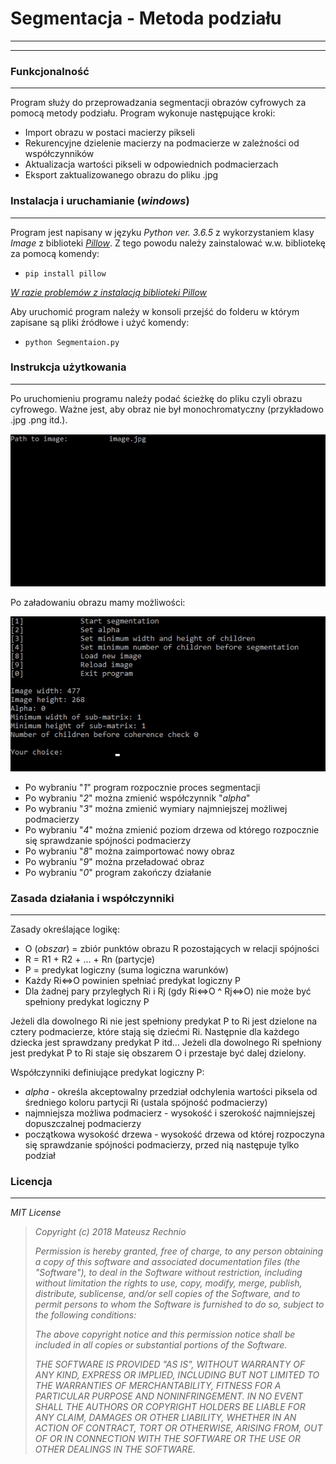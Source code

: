 # **Segmentacja - Metoda podziału**
__ __ __ __ __
__ __ __ __ __
### **Funkcjonalność**
__ __ __ __ __
Program służy do przeprowadzania segmentacji obrazów cyfrowych za pomocą metody podziału.
Program wykonuje następujące kroki:
* Import obrazu w postaci macierzy pikseli
* Rekurencyjne dzielenie macierzy na podmacierze w zależności od współczynników
* Aktualizacja wartości pikseli w odpowiednich podmacierzach
* Eksport zaktualizowanego obrazu do pliku .jpg

### **Instalacja i uruchamianie (_windows_)**
__ __ __ __ __
Program jest napisany w języku _Python ver. 3.6.5_ z wykorzystaniem klasy _Image_ z biblioteki [_Pillow_](https://pillow.readthedocs.io/en/5.1.x/). Z tego powodu należy zainstalować w.w. bibliotekę za pomocą komendy:
- `pip install pillow`

[_W razie problemów z instalacją biblioteki Pillow_](https://pillow.readthedocs.io/en/5.1.x/installation.html)

Aby uruchomić program należy w konsoli przejść do folderu w którym zapisane są pliki źródłowe i użyć komendy:
- `python Segmentaion.py`

### **Instrukcja użytkowania**
__ __ __ __ __
Po uruchomieniu programu należy podać ścieżkę do pliku czyli obrazu cyfrowego. Ważne jest, aby obraz nie był monochromatyczny (przykładowo .jpg .png itd.).

![loading](https://github.com/RechnioMateusz/Segmentacja-podzial/blob/master/READMEimages/loading.jpg)

Po załadowaniu obrazu mamy możliwości:

![menu](https://github.com/RechnioMateusz/Segmentacja-podzial/blob/master/READMEimages/menu.jpg)

* Po wybraniu "_1_" program rozpocznie proces segmentacji
* Po wybraniu "_2_" można zmienić współczynnik "_alpha_"
* Po wybraniu "_3_" można zmienić wymiary najmniejszej możliwej podmacierzy
* Po wybraniu "_4_" można zmienić poziom drzewa od którego rozpocznie się sprawdzanie spójności podmacierzy
* Po wybraniu "_8_" można zaimportować nowy obraz
* Po wybraniu "_9_" można przeładować obraz
* Po wybraniu "_0_" program zakończy działanie

### **Zasada działania i współczynniki**
__ __ __ __ __
Zasady określające logikę:
* O (_obszar_) = zbiór punktów obrazu R pozostających w relacji spójności
* R = R1 + R2 + ... + Rn (partycje)
* P = predykat logiczny (suma logiczna warunków)
* Każdy Ri<=>O powinien spełniać predykat logiczny P
* Dla żadnej pary przyległych Ri i Rj (gdy Ri<=>O ^ Rj<=>O) nie może być spełniony predykat logiczny P

Jeżeli dla dowolnego Ri nie jest spełniony predykat P to Ri jest dzielone na cztery podmacierze, które stają się dziećmi Ri.
Następnie dla każdego dziecka jest sprawdzany predykat P itd...
Jeżeli dla dowolnego Ri spełniony jest predykat P to Ri staje się obszarem O i przestaje być dalej dzielony.



Współczynniki definiujące predykat logiczny P:
* _alpha_ - określa akceptowalny przedział odchylenia wartości piksela od średniego koloru partycji Ri (ustala spójność podmacierzy)
* najmniejsza możliwa podmacierz - wysokość i szerokość najmniejszej dopuszczalnej podmacierzy
* początkowa wysokość drzewa - wysokość drzewa od której rozpoczyna się sprawdzanie spójności podmacierzy, przed nią następuje tylko podział

### **Licencja**
__ __ __ __ __
_MIT License_

>_Copyright (c) 2018 Mateusz Rechnio_
>
>_Permission is hereby granted, free of charge, to any person obtaining a copy
of this software and associated documentation files (the "Software"), to deal
in the Software without restriction, including without limitation the rights
to use, copy, modify, merge, publish, distribute, sublicense, and/or sell
copies of the Software, and to permit persons to whom the Software is
furnished to do so, subject to the following conditions:_
>
>_The above copyright notice and this permission notice shall be included in all
copies or substantial portions of the Software._
>
>_THE SOFTWARE IS PROVIDED "AS IS", WITHOUT WARRANTY OF ANY KIND, EXPRESS OR
IMPLIED, INCLUDING BUT NOT LIMITED TO THE WARRANTIES OF MERCHANTABILITY,
FITNESS FOR A PARTICULAR PURPOSE AND NONINFRINGEMENT. IN NO EVENT SHALL THE
AUTHORS OR COPYRIGHT HOLDERS BE LIABLE FOR ANY CLAIM, DAMAGES OR OTHER
LIABILITY, WHETHER IN AN ACTION OF CONTRACT, TORT OR OTHERWISE, ARISING FROM,
OUT OF OR IN CONNECTION WITH THE SOFTWARE OR THE USE OR OTHER DEALINGS IN THE
SOFTWARE._